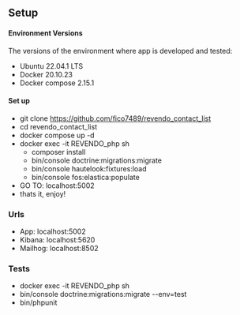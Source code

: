 ## Setup

#### Environment Versions

The versions of the environment where app is developed and tested:

- Ubuntu 22.04.1 LTS
- Docker 20.10.23
- Docker compose 2.15.1

#### Set up

- git clone https://github.com/fico7489/revendo_contact_list
- cd revendo_contact_list
- docker compose up -d
- docker exec -it REVENDO_php sh
    - composer install
    - bin/console doctrine:migrations:migrate
    - bin/console hautelook:fixtures:load
    - bin/console fos:elastica:populate
- GO TO: localhost:5002
- thats it, enjoy!

### Urls

- App: localhost:5002
- Kibana: localhost:5620
- Mailhog: localhost:8502

### Tests

- docker exec -it REVENDO_php sh
- bin/console doctrine:migrations:migrate --env=test
- bin/phpunit

